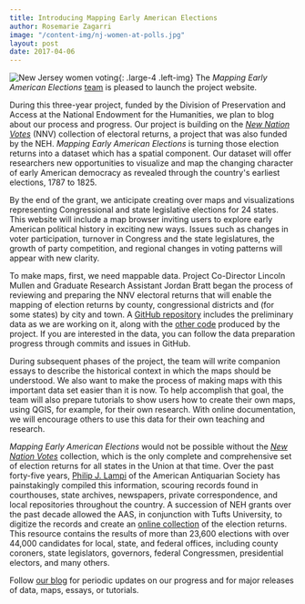 ```yaml
---
title: Introducing Mapping Early American Elections
author: Rosemarie Zagarri
image: "/content-img/nj-women-at-polls.jpg"
layout: post
date: 2017-04-06
---
```


![New Jersey women voting]({{site.url}}/content-img/nj-women-at-polls.jpg){: .large-4 .left-img} The *Mapping Early American Elections* [team]({{site.url}}/about/) is pleased to launch the project website.

During this three-year project, funded by the Division of Preservation and Access at the National Endowment for the Humanities, we plan to blog about our process and progress. Our project is building on the *[New Nation Votes](http://elections.lib.tufts.edu/)* (NNV) collection of electoral returns, a project that was also funded by the NEH. *Mapping Early American Elections* is turning those election returns into a dataset which has a spatial component. Our dataset will offer researchers new opportunities to visualize and map the changing character of early American democracy as revealed through the country's earliest elections, 1787 to 1825.  

By the end of the grant, we anticipate creating over maps and visualizations representing Congressional and state legislative elections for 24 states. This website will include a map browser inviting users to explore early American political history in exciting new ways. Issues such as changes in voter participation, turnover in Congress and the state legislatures, the growth of party competition, and regional changes in voting patterns will appear with new clarity.

To make maps, first, we need mappable data. Project Co-Director Lincoln Mullen and Graduate Research Assistant Jordan Bratt began the process of reviewing and preparing the NNV electoral returns that will enable the mapping of election returns by county, congressional districts and (for some states) by city and town. A [GitHub repository](https://github.com/mapping-elections/elections-data) includes the preliminary data as we are working on it, along with the [other code](https://github.com/mapping-elections/) produced by the project. If you are interested in the data, you can follow the data preparation progress through commits and issues in GitHub.

During subsequent phases of the project, the team will write companion essays to describe the historical context in which the maps should be understood. We also want to make the process of making maps with this important data set easier than it is now. To help accomplish that goal, the team will also prepare tutorials to show users how to create their own maps, using QGIS, for example, for their own research. With online documentation, we will encourage others to use this data for their own teaching and research.

*Mapping Early American Elections* would not be possible without the *[New Nation Votes](http://elections.lib.tufts.edu/)* collection, which is the only complete and comprehensive set of election returns for all states in the Union at that time. Over the past forty-five years, [Philip J. Lampi](http://www.neh.gov/humanities/2008/januaryfebruary/feature/the-orphan-scholar) of the American Antiquarian Society has painstakingly compiled this information, scouring records found in courthouses, state archives, newspapers, private correspondence, and local repositories throughout the country. A succession of NEH grants over the past decade allowed the AAS, in conjunction with Tufts University, to digitize the records and create an [online collection](http://elections.lib.tufts.edu/) of the election returns. This resource contains the results of more than 23,600 elections with over 44,000 candidates for local, state, and federal offices, including county coroners, state legislators, governors, federal Congressmen, presidential electors, and many others.

Follow [our blog]({{site.url}}/blog/) for periodic updates on our progress and for major releases of data, maps, essays, or tutorials.


